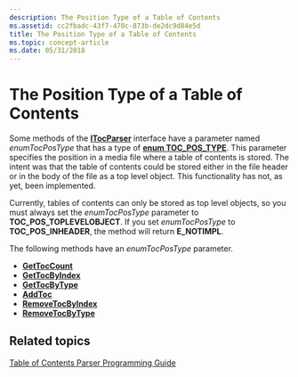```yaml
---
description: The Position Type of a Table of Contents
ms.assetid: cc2fbadc-43f7-470c-873b-de2dc9d84e5d
title: The Position Type of a Table of Contents
ms.topic: concept-article
ms.date: 05/31/2018
---
```


# The Position Type of a Table of Contents

Some methods of the [**ITocParser**](/windows/desktop/api/wmcodecdsp/nn-wmcodecdsp-itocparser) interface have a parameter named *enumTocPosType* that has a type of [**enum TOC\_POS\_TYPE**](/windows/desktop/api/wmcodecdsp/ne-wmcodecdsp-toc_pos_type). This parameter specifies the position in a media file where a table of contents is stored. The intent was that the table of contents could be stored either in the file header or in the body of the file as a top level object. This functionality has not, as yet, been implemented.

Currently, tables of contents can only be stored as top level objects, so you must always set the *enumTocPosType* parameter to **TOC\_POS\_TOPLEVELOBJECT**. If you set *enumTocPosType* to **TOC\_POS\_INHEADER**, the method will return **E\_NOTIMPL**.

The following methods have an *enumTocPosType* parameter.

-   [**GetTocCount**](/windows/desktop/api/wmcodecdsp/nf-wmcodecdsp-itocparser-gettoccount)
-   [**GetTocByIndex**](/windows/desktop/api/wmcodecdsp/nf-wmcodecdsp-itocparser-gettocbyindex)
-   [**GetTocByType**](/windows/desktop/api/wmcodecdsp/nf-wmcodecdsp-itocparser-gettocbytype)
-   [**AddToc**](/windows/desktop/api/wmcodecdsp/nf-wmcodecdsp-itocparser-addtoc)
-   [**RemoveTocByIndex**](/windows/desktop/api/wmcodecdsp/nf-wmcodecdsp-itocparser-removetocbyindex)
-   [**RemoveTocByType**](/windows/desktop/api/wmcodecdsp/nf-wmcodecdsp-itocparser-removetocbytype)

## Related topics

<dl> <dt>

[Table of Contents Parser Programming Guide](toc-parser-programming-guide.md)
</dt> </dl>

 

 



